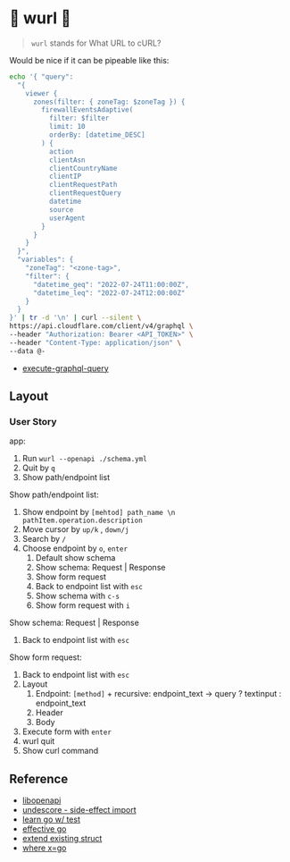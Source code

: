 # 🚧 wurl 🚧

> `wurl` stands for What URL to cURL?

Would be nice if it can be pipeable like this:

```sh
echo '{ "query":
  "{
    viewer {
      zones(filter: { zoneTag: $zoneTag }) {
        firewallEventsAdaptive(
          filter: $filter
          limit: 10
          orderBy: [datetime_DESC]
        ) {
          action
          clientAsn
          clientCountryName
          clientIP
          clientRequestPath
          clientRequestQuery
          datetime
          source
          userAgent
        }
      }
    }
  }",
  "variables": {
    "zoneTag": "<zone-tag>",
    "filter": {
      "datetime_geq": "2022-07-24T11:00:00Z",
      "datetime_leq": "2022-07-24T12:00:00Z"
    }
  }
}' | tr -d '\n' | curl --silent \
https://api.cloudflare.com/client/v4/graphql \
--header "Authorization: Bearer <API_TOKEN>" \
--header "Content-Type: application/json" \
--data @-
```

- [execute-graphql-query](https://developers.cloudflare.com/analytics/graphql-api/getting-started/execute-graphql-query/)

## Layout

### User Story

app:

1. Run `wurl --openapi ./schema.yml`
2. Quit by `q`
3. Show path/endpoint list

Show path/endpoint list:

1.  Show endpoint by `[mehtod] path_name \n pathItem.operation.description`
2.  Move cursor by `up/k` , `down/j`
3.  Search by `/`
4.  Choose endpoint by `o`, `enter`
    1. Default show schema
    2. Show schema: Request | Response
    3. Show form request
    4. Back to endpoint list with `esc`
    5. Show schema with `c-s`
    6. Show form request with `i`

Show schema: Request | Response

1. Back to endpoint list with `esc`

Show form request:

1. Back to endpoint list with `esc`
2. Layout
   1. Endpoint: `[method]` + recursive: endpoint_text -> query ? textinput : endpoint_text
   2. Header
   3. Body
3. Execute form with `enter`
4. wurl quit
5. Show curl command

## Reference

- [libopenapi](https://pb33f.io/libopenapi/model/)
- [undescore - side-effect import](https://stackoverflow.com/questions/21220077/what-does-an-underscore-in-front-of-an-import-statement-mean)
- [learn go w/ test](https://quii.gitbook.io/learn-go-with-tests)
- [effective go](https://go.dev/doc/effective_go)
- [extend existing struct](https://stackoverflow.com/questions/28800672/how-to-add-new-methods-to-an-existing-type-in-go)
- [where x=go](https://learnxinyminutes.com/docs/go/)
